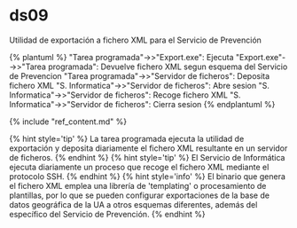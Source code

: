 # ds09

Utilidad de exportación a fichero XML para el Servicio de Prevención

{% plantuml %}
"Tarea programada"->>"Export.exe": Ejecuta
"Export.exe"-->>"Tarea programada": Devuelve fichero XML segun esquema del Servicio de Prevencion
"Tarea programada"->>"Servidor de ficheros": Deposita fichero XML
"S. Informatica"->>"Servidor de ficheros": Abre sesion
"S. Informatica"->>"Servidor de ficheros": Recoge fichero XML
"S. Informatica"->>"Servidor de ficheros": Cierra sesion
{% endplantuml %}

{% include "ref_content.md" %}

<!--sec data-title="⌨ Notas de los desarrolladores" data-id="devnotes09" ces-->

{% hint style='tip' %}
La tarea programada ejecuta la utilidad de exportación y deposita diariamente el fichero XML resultante en un servidor de ficheros.
{% endhint %}
{% hint style='tip' %}
El Servicio de Informática ejecuta diariamente un proceso que recoge el fichero XML mediante el protocolo SSH.
{% endhint %}
{% hint style='info' %}
El binario que genera el fichero XML emplea una librería de 'templating' o procesamiento de plantillas, por lo que se pueden configurar exportaciones de la base de datos geográfica de la UA a otros esquemas diferentes, además del específico del Servicio de Prevención.
{% endhint %}

<!--endsec-->